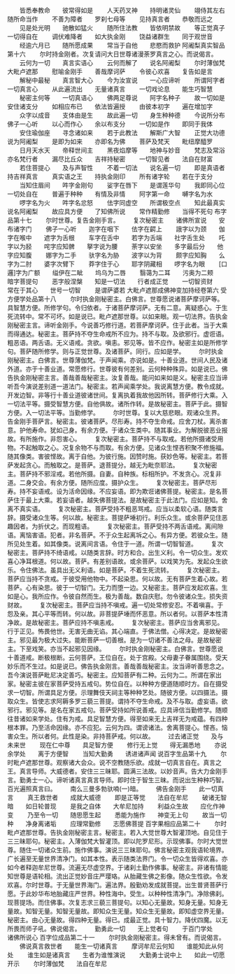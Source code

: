 <!-- { "loadSidebar": true } -->
　　皆悉奉教命　　彼常得如是
　　人天药叉神　　持明诸灵仙
　　翊侍其左右　　随所命当作
　　不善为障者　　罗刹七母等
　　见持真言者　　恭敬而远之
　　见是处光明　　驰散如猛火
　　随所住法教　　皆依明禁故
　　等正觉真子　　一切得自在
　　调伏难降者　　如大执金刚
　　饶益诸群生　　同于观世音
　　经逾六月已　　随所愿成果
　　常当于自他　　悲愍而救护
阿阇梨真实智品第十六
　　尔时持金刚者。次复请问大日世尊诸漫荼罗真言之心。而说偈言。
　　云何为一切　　真言实语心
　　云何而解了　　说名阿阇梨
　　尔时薄伽梵　　大毗卢遮那
　　慰喻金刚手　　善哉摩诃萨
　　令彼心欢喜　　复告如是言
　　解秘中最秘　　真言智大心
　　今为汝宣说　　一心应谛听
　　所谓阿字者　　一切真言心
　　从此遍流出　　无量诸真言
　　一切戏论息　　能生巧智慧
　　秘密主何等　　一切真语心
　　佛两足尊说　　阿字名种子
　　故一切如是　　安住诸支分
　　如相应布已　　依法皆遍授
　　由彼本初字　　遍在增加字
　　众字以成音　　支体由是生
　　故此遍一切　　身生种种德
　　今说所分布　　佛子一心听
　　以心而作心　　余以布支分
　　一切如是作　　即同于我体
　　安住瑜伽座　　寻念诸如来
　　若于此教法　　解斯广大智
　　正觉大功德　　说为阿阇梨
　　是即为如来　　亦即名为佛
　　菩萨及梵天　　毗纽摩醯罗
　　日月天水天　　帝释世间主
　　黑夜焰摩等　　地神与妙音
　　梵志及常浴　　亦名梵行者
　　漏尽比丘众　　吉祥持秘密
　　一切智见者　　法自在财富
　　若住菩提心　　及与声智性
　　不着一切法　　说名遍一切
　　即是真语者　　持吉祥真言
　　真实语之王　　持执金刚印
　　所有诸字轮　　若在于支分
　　当知住眉间　　吽字金刚句
　　娑字在唇下　　是谓莲华句
　　我即同心位　　一切处自在
　　普遍于种种　　有情及非情
　　阿字第一命　　嚩字名为水
　　啰字名为火　　吽字名忿怒
　　佉字同虚空　　所谓极空点
　　知此最真实　　说名阿阇梨
　　故应具方便　　了知佛所说
　　常作精勤修　　当得不死句
布字品第十七
　　尔时世尊。复告金刚手言。
　　复次秘密主　　诸佛所宣说　　安布诸字门
　　佛子一心听　　迦字在咽下　　佉字在齶上
　　誐字以为颈　　伽字在喉中　　遮字为舌根
　　车字在舌中　　若字为舌端　　社字舌生处
　　吒字以为胫　　咤字应知髀　　拏字说为腰
　　荼字以安坐　　多字最后分　　他字应知腹
　　娜字为二手　　驮字名为胁　　波字以为背
　　颇字应知胸　　么字为二肘　　婆字次臂下
　　莽字住于心　　耶字阴藏相　　啰字名为眼
　　[口　　邏]字为广额　　缢伊在二眦　　坞乌为二唇
　　翳蔼为二耳　　污奥为二颊　　暗字菩提句
　　恶字般涅槃　　知是一切法　　行者成正觉
　　一切智资财　　常在于其心　　世号一切智
　　是谓萨婆若
大毗卢遮那成佛神变加持经卷第六
受方便学处品第十八
　　尔时执金刚秘密主。白佛言。世尊愿说诸菩萨摩诃萨等。具智慧方便。所修学句。令归依者。于诸菩萨摩诃萨。无有二意。离疑惑心。于生死流转中。常不可坏。如是说已。毗卢遮那世尊。以如来眼。观一切法界。告执金刚秘密主言。谛听金刚手。今说善巧修行道。若菩萨摩诃萨。住于此者。当于大乘而得通达。秘密主。菩萨持不夺生命戒所不应为。持不与取。及欲邪行。虚诳语。粗恶语。两舌语。无义语戒。贪欲。嗔恚。邪见等。皆不应作。秘密主如是所修学句。菩萨随所修学。则与正觉世尊。及诸菩萨。同行。应如是学。
　　尔时执金刚秘密主。白佛言。世尊薄伽梵。于声闻乘。亦说如是。十善业道。世间人民及诸外道。亦于十善业道。常愿修行。世尊彼有何差别。云何种种殊异。如是说已。佛告执金刚秘密主言。善哉善哉秘密主。汝复善哉。能问如来如是义。秘密主应当谛听吾今演说差别道一道法门。秘密主。若声闻乘学处。我说离慧方便。教令成就。开发边智。非等行十善业道彼诸世间。复离执着我故他因所转。菩萨修行大乘。入一切法平等。摄受智慧方便。自他俱故。诸所作转。是故秘密主。菩萨于此。摄智方便。入一切法平等。当勤修学。
　　尔时世尊。复以大慈悲眼。观诸众生界。告金刚手菩萨言。秘密主。彼诸菩萨。尽形寿。持不夺生命戒。应舍刀杖。离杀害意。护他寿命。犹如己身。有余方便。于诸众生类中。随其事业。为解脱彼恶业报故。有所施作。非怨害心。
　　复次秘密主。菩萨持不与取戒。若他所摄诸受用物。不起触取之心。况复余物不与而取。有余方便。见诸众生悭吝积聚不修施福。随其像类。害彼悭故。离于自他。为彼行施。因赞时施。获妙色等。秘密主。若菩萨发起贪心。而触取之。是菩萨。退菩提分。越无为毗奈耶法。
　　复次秘密主。菩萨持不邪淫戒。若他所摄。自妻。自种族。标相所护。不发贪心。况复非道。二身交会。有余方便。随所应度。摄护众生。
　　复次秘密主。菩萨尽形寿。持不妄语戒。设为活命因缘。不应妄语。即为欺诳诸佛菩提。秘密主。是名菩萨住于最上大乘。若妄语者。越失佛菩提法。是故秘密主于此法门。应如是知。舍离不真实语。
　　复次秘密主。菩萨受持不粗恶骂戒。应当以柔软心语。随类言辞。摄受诸众生等。何以故。秘密主。菩提萨埵初行。利乐众生。或余菩萨见住恶趣因者。为折伏之。而现粗语。
　　复次秘密主。菩萨受持不两舌语戒。离间隙语。离恼害语。犯者。非名菩萨。不于众生起离坼之心。有异方便。若彼众生。随所见处生着。如其像类。说离间言语。令住于一道。所谓一切智智道。
　　复次秘密主。菩萨持不绮语戒。以随类言辞。时方和合。出生义利。令一切众生。发欢喜心净耳根道。何以故。菩萨。有差别语故。或余菩萨。以戏笑为先。发起众生欲乐。令住佛法。虽具出无义利语。如是菩萨。不着生死流转。
　　复次秘密主。菩萨应当持不贪戒。于彼受用他物中。不起染思。何以故。无有菩萨生着心故。若菩萨。心有染思。彼于一切智门。无力而堕一边。又秘密主。菩萨应发起欢喜。生如是心。我所应作。令彼自然而生。极为善哉。数自庆慰。勿令彼诸众生。损失资财故。
　　复次秘密主。菩萨应当持不嗔戒。遍一切处常修安忍。不着嗔喜。于怨及亲。其心平等而转。何以故。非菩提萨埵而怀恶意。所以者何。以菩萨本性清净故。是故秘密主。菩萨应持不嗔恚戒。
　　复次秘密主。菩萨应当舍离邪见。行于正见。怖畏他世。无害无曲无谄。其心端直。于佛法僧。心得决定。是故秘密主。邪见最为极大过失。能断菩萨一切善根。是为一切诸不善法之母。是故秘密主。下至戏笑。亦当不起邪见因缘。
　　尔时执金刚秘密主。白佛言。世尊愿说十善道戒。断极根断。云何菩萨。王位自在。处于宫殿。父母妻子眷属围绕。受天妙乐而不生过。如是说已。佛告执金刚言。善哉善哉秘密主。汝当谛听善思念之。吾今演说菩萨毗尼决定善巧。秘密主。应知菩萨有二种。云何为二。所谓在家出家。秘密主彼在家菩萨受持五戒句。势位自在。以种种方便道随顺时方。自在摄受求一切智。所谓具足方便。示理舞伎天祠主等种种艺处。随彼方便。以四摄法。摄取众生。皆使志求阿耨多罗三藐三菩提。谓持不夺生命戒。及不与取。虚妄语。欲邪行。邪见等。是名在家五戒句。菩萨受持如所说善戒。应具谛信当勤修学。随顺往昔诸如来学处。住有为戒。具足智慧方便。得至如来无上吉祥无为戒蕴。有四种根本罪。乃至活命因缘。亦不应犯。云何为四。谓谤诸法。舍离菩提心。悭吝。恼害众生。所以者何。此性是染。非持菩萨戒。何以故。
　　过去诸正觉　　及与未来世
　　现在仁中尊　　具足智方便
　　修行无上觉　　得无漏悉地
　　亦说余学处　　离于方便智
　　当知大勤勇　　诱进诸声闻
说百字生品第十九
　　尔时毗卢遮那世尊。观察诸大会众。说不空教随乐欲。成就一切真言自在。真言之王。真言导师。大威德者。安住三三昧耶。圆满三法故。以妙音声。告大力金刚手言。勤勇士一心。谛听诸真言真言导师。即时住于智生三昧。而说出生种种巧智。百光遍照真言曰。
　　南么三曼多勃驮喃(一)暗。
　　佛告金刚手　　此一切真言
　　真王救世者　　成就大威德
　　即是正等觉　　法自在牟尼
　　破诸无智暗　　如日轮普现
　　是我之自体　　大牟尼加持
　　利益众生故　　应化作神变
　　乃至令一切　　随思愿生起
　　悉能为施作　　神变无上句
　　故当一切种　　净身离诸垢
　　应理常勤修　　志愿佛菩提
百字果相应品第二十
　　尔时毗卢遮那世尊。告执金刚秘密主言。秘密主。若入大觉世尊大智灌顶地。自见住于三三昧耶句。秘密主。入薄伽梵大智灌顶。即以陀罗尼形。示现佛事。尔时大觉世尊。随住一切诸众生前。施作佛事。演说三三昧耶句。佛言秘密主观我语轮境界。广长遍至无量世界清净门。如其本性。表示随类法界门。令一切众生皆得欢喜。亦如今者释迦牟尼世尊。流遍无尽虚空界。于诸刹土勤作佛事。秘密主。非诸有情能知世尊是语轮相。流出正觉妙音庄严璎珞。从胎藏生佛之影像。随众生性欲。令发欢喜。尔时世尊。于无量世界海门。遍法界。殷勤劝发成就菩提。出生普贤菩萨行愿。于此妙华布地胎藏庄严世界。种性海中。受生。以种种性清净门。净除佛刹。现菩提场。而住佛事。次复志求三藐三菩提句。以知心无量故。知身无量。知身无量故。知智无量。知智无量故。即知众生无量。知众生无量故。即知虚空界无量。秘密主。由心无量故。得四种无量。得已。成最正觉。具十智力。降伏四魔。以无所畏而师子吼。佛说偈言。
　　勤勇此一切　　无上觉者句
　　于百门学处　　诸佛所说心
百字位成品第二十一
　　尔时执金刚秘密主。得未曾有。而说偈言。
　　佛说真言救世者　　能生一切诸真言
　　摩诃牟尼云何知　　谁能知此从何处
　　谁生如是诸真言　　生者为谁惟演说
　　大勤勇士说中上　　如此一切愿开示
　　尔时薄伽梵　　法自在牟尼
